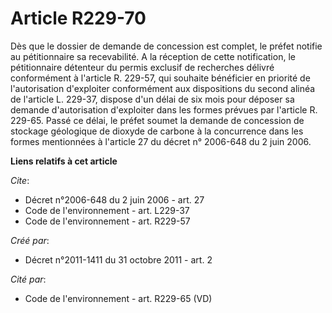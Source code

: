 # Article R229-70

Dès que le dossier de demande de concession est complet, le préfet notifie au pétitionnaire sa recevabilité. A la réception
de cette notification, le pétitionnaire détenteur du permis exclusif de recherches délivré conformément à l'article R.
229-57, qui souhaite bénéficier en priorité de l'autorisation d'exploiter conformément aux dispositions du second alinéa de
l'article L. 229-37, dispose d'un délai de six mois pour déposer sa demande d'autorisation d'exploiter dans les formes
prévues par l'article R. 229-65. Passé ce délai, le préfet soumet la demande de concession de stockage géologique de dioxyde
de carbone à la concurrence dans les formes mentionnées à l'article 27 du décret n° 2006-648 du 2 juin 2006.

**Liens relatifs à cet article**

_Cite_:

  - Décret n°2006-648 du 2 juin 2006 - art. 27
  - Code de l'environnement - art. L229-37
  - Code de l'environnement - art. R229-57

_Créé par_:

  - Décret n°2011-1411 du 31 octobre 2011 - art. 2

_Cité par_:

  - Code de l'environnement - art. R229-65 (VD)
